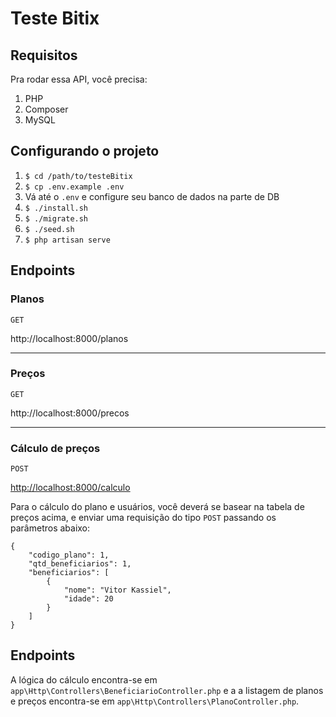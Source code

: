 # Teste Bitix

## Requisitos
Pra rodar essa API, você precisa:
1. PHP
2. Composer
3. MySQL

## Configurando o projeto
1. `$ cd /path/to/testeBitix`
2. `$ cp .env.example .env`
3. Vá até o `.env` e configure seu banco de dados na parte de DB
4.  `$ ./install.sh`
5. `$ ./migrate.sh `
6. `$ ./seed.sh`
7. `$ php artisan serve`

## Endpoints
### Planos
`GET`

http://localhost:8000/planos

---

### Preços
`GET`

http://localhost:8000/precos

---

### Cálculo de preços
`POST`

<http://localhost:8000/calculo>

Para o cálculo do plano e usuários, você deverá se basear na tabela de preços acima, e enviar uma requisição do tipo `POST` passando os parâmetros abaixo:

```
{
	"codigo_plano": 1,
	"qtd_beneficiarios": 1,
	"beneficiarios": [
		{
			"nome": "Vitor Kassiel",
			"idade": 20
		}
	]
}
```

## Endpoints

A lógica do cálculo encontra-se em `app\Http\Controllers\BeneficiarioController.php` e a a listagem de planos e preços encontra-se em `app\Http\Controllers\PlanoController.php`.

